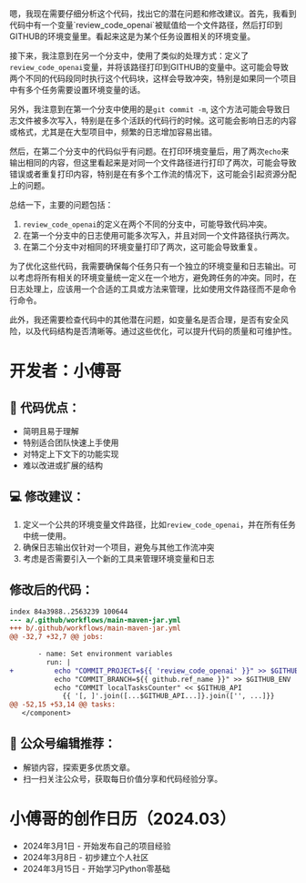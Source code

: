 <think>
嗯，我现在需要仔细分析这个代码，找出它的潜在问题和修改建议。首先，我看到代码中有一个变量`review_code_openai`被赋值给一个文件路径，然后打印到GITHUB的环境变量里。看起来这是为某个任务设置相关的环境变量。

接下来，我注意到在另一个分支中，使用了类似的处理方式：定义了`review_code_openai`变量，并将该路径打印到GITHUB的变量中。这可能会导致两个不同的代码段同时执行这个代码块，这样会导致冲突，特别是如果同一个项目中有多个任务需要设置环境变量的话。

另外，我注意到在第一个分支中使用的是`git commit -m`, 这个方法可能会导致日志文件被多次写入，特别是在多个活跃的代码行的时候。这可能会影响日志的内容或格式，尤其是在大型项目中，频繁的日志增加容易出错。

然后，在第二个分支中的代码似乎有问题。在打印环境变量后，用了两次`echo`来输出相同的内容，但这里看起来是对同一个文件路径进行打印了两次，可能会导致错误或者重复打印内容，特别是在有多个工作流的情况下，这可能会引起资源分配上的问题。

总结一下，主要的问题包括：
1. `review_code_openai`的定义在两个不同的分支中，可能导致代码冲突。
2. 在第一个分支中的日志使用可能多次写入，并且对同一个文件路径执行两次。
3. 在第二个分支中对相同的环境变量打印了两次，这可能会导致重复。

为了优化这些代码，我需要确保每个任务只有一个独立的环境变量和日志输出。可以考虑将所有相关的环境变量统一定义在一个地方，避免跨任务的冲突。同时，在日志处理上，应该用一个合适的工具或方法来管理，比如使用文件路径而不是命令行命令。

此外，我还需要检查代码中的其他潜在问题，如变量名是否合理，是否有安全风险，以及代码结构是否清晰等。通过这些优化，可以提升代码的质量和可维护性。
</think>

# 开发者：小傅哥

## 🤔 代码优点：
- 简明且易于理解
- 特别适合团队快速上手使用
- 对特定上下文下的功能实现
- 难以改进或扩展的结构

## 💻 修改建议：
1. 定义一个公共的环境变量文件路径，比如`review_code_openai`，并在所有任务中统一使用。
2. 确保日志输出仅针对一个项目，避免与其他工作流冲突
3. 考虑是否需要引入一个新的工具来管理环境变量和日志

## 修改后的代码：

```diff --git a/.github/workflows/main-maven-jar.yml b/.github/workflows/main-maven-jar.yml
index 84a3988..2563239 100644
--- a/.github/workflows/main-maven-jar.yml
+++ b/.github/workflows/main-maven-jar.yml
@@ -32,7 +32,7 @@ jobs:
 
       - name: Set environment variables
         run: |
+          echo "COMMIT_PROJECT=${{ 'review_code_openai' }}" >> $GITHUB_ENV
           echo "COMMIT_BRANCH=${{ github.ref_name }}" >> $GITHUB_ENV
           echo "COMMIT localTasksCounter" << $GITHUB_API
             {{ '[, ]'.join([...$GITHUB_API...]}.join(['', ...]}}
@@ -52,15 +53,14 @@ tasks:
   </component>
```

## 🤔 公众号编辑推荐：
- 解锁内容，探索更多优质文章。
- 扫一扫关注公众号，获取每日价值分享和代码经验分享。

# 小傅哥的创作日历（2024.03）
- 2024年3月1日 - 开始发布自己的项目经验
- 2024年3月8日 - 初步建立个人社区
- 2024年3月15日 - 开始学习Python零基础